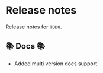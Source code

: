 # Release notes

Release notes for `TODO`.

<!--
## :bangbang: Breaking chages :bangbang:

## :dizzy: New features :dizzy:

## :sparkles: UI changes :sparkles:

## :star: Examples :star:

## :boat: Tutorials :boat:

## :wrench: Fixes :wrench:

## :guitar: Misc :guitar:
-->

## :books: Docs :books:

- Added multi version docs support
